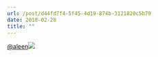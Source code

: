 ```yaml
---
url: /post/d44fd7f4-5f45-4d19-874b-3121820c5b79
date: 2018-02-28
title: ""
---
```




[@aleen](https://micro.blog/aleen)<img class="img-fluid" img src="/1519848917"/>
